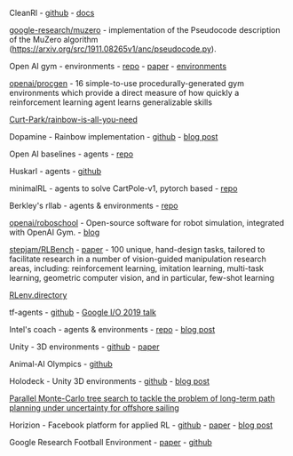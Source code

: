 CleanRl - [github](https://github.com/vwxyzjn/cleanrl) - [docs](https://docs.cleanrl.dev/)

[google-research/muzero](https://github.com/google-research/google-research/tree/master/muzero) - implementation of the Pseudocode description of the MuZero algorithm (https://arxiv.org/src/1911.08265v1/anc/pseudocode.py).

Open AI gym - environments - [repo](https://github.com/openai/gym/tree/master/gym) - [paper](https://arxiv.org/abs/1606.01540) - [environments](https://github.com/openai/gym/blob/master/docs/environments.md#pybullet-robotics-environments)

[openai/procgen](https://github.com/openai/procgen) - 16 simple-to-use procedurally-generated gym environments which provide a direct measure of how quickly a reinforcement learning agent learns generalizable skills

[Curt-Park/rainbow-is-all-you-need](https://github.com/Curt-Park/rainbow-is-all-you-need)

Dopamine - Rainbow implementation - [github](https://github.com/google/dopamine) - [blog post](https://github.com/google/dopamine)

Open AI baselines - agents - [repo](https://github.com/openai/baselines)

Huskarl - agents - [github](https://github.com/danaugrs/huskarl)

minimalRL - agents to solve CartPole-v1, pytorch based - [repo](https://github.com/seungeunrho/minimalRL)

Berkley's rllab - agents & environments - [repo](https://github.com/rll/rllab)

[openai/roboschool](https://github.com/openai/roboschool) - Open-source software for robot simulation, integrated with OpenAI Gym. - [blog](https://openai.com/blog/roboschool/)

[stepjam/RLBench](https://github.com/stepjam/RLBench) - [paper](https://arxiv.org/abs/1909.12271) - 100 unique, hand-design tasks, tailored to facilitate research in a number of vision-guided manipulation research areas, including: reinforcement learning, imitation learning, multi-task learning, geometric computer vision, and in particular, few-shot learning

[RLenv.directory](https://rlenv.directory/)

tf-agents - [github](https://github.com/tensorflow/agents) - [Google I/O 2019 talk](https://www.youtube.com/watch?v=tAOApRQAgpc)

Intel's coach - agents & environments - [repo](https://github.com/NervanaSystems/coach) - [blog post](https://ai.intel.com/introducing-reinforcement-learning-coach-0-10-0/)

Unity - 3D environments - [github](https://github.com/Unity-Technologies/ml-agents) - [paper](https://arxiv.org/pdf/1809.02627.pdf)

Animal-AI Olympics - [github](https://github.com/beyretb/AnimalAI-Olympics)

Holodeck - Unity 3D environments - [github](https://github.com/byu-pccl/holodeck-engine) - [blog post](https://pcc.cs.byu.edu/2018/10/04/introducing-holodeck/)

[Parallel Monte-Carlo tree search to tackle the problem of long-term path planning under uncertainty for offshore sailing](https://github.com/PBarde/IBoat-PMCTS)

Horizion - Facebook platform for applied RL - [github](https://github.com/facebookresearch/Horizon) - [paper](https://arxiv.org/abs/1811.00260) - [blog post](https://code.fb.com/ml-applications/horizon/)

Google Research Football Environment - [paper](https://arxiv.org/abs/1907.11180) - [github](https://github.com/google-research/football)
